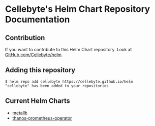 # Cellebyte's Helm Chart Repository Documentation

## Contribution

If you want to contribute to this Helm Chart repository. Look at [GitHub.com/Cellebyte/helm](https://github.com/cellebyte/helm).

## Adding this repository

```console
$ helm repo add cellebyte https://cellebyte.github.io/helm
"cellebyte" has been added to your repositories
```

## Current Helm Charts

* [metallb](charts/metallb/README.md)
* [thanos-prometheus-operator](charts/thanos-prometheus-operator/README.md)
